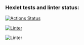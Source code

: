 ### Hexlet tests and linter status:
[![Actions Status](https://github.com/AlexanderIzmailov/frontend-project-46/workflows/hexlet-check/badge.svg)](https://github.com/AlexanderIzmailov/frontend-project-46/actions)

[![Linter](https://github.com/AlexanderIzmailov/frontend-project-46/actions/workflows/linter.yml/badge.svg)](https://github.com/AlexanderIzmailov/frontend-project-46/actions/workflows/linter.yml)

![Linter](https://github.com/AlexanderIzmailov/frontend-project-46/actions/workflows/linter.yml/badge.svg)